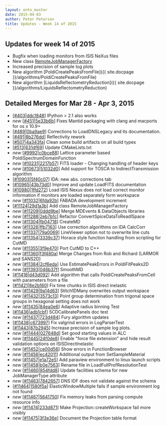 ```yaml
---
layout: onto_master
date: 2015-04-03
author: Peter Peterson
title: Updates - Week 14 of 2015
---
```

Updates for week 14 of 2015
---------------------------
* Bugfix when loading monitors from ISIS NeXus files
* New class [RemoteJobManagerFactory](https://github.com/mantidproject/mantid/blob/master/Code/Mantid/Framework/API/src/RemoteJobManagerFactory.cpp)
* Increased precision of sample log plots
* New algorithm [PoldiCreatePeaksFromFile]({{ site.docpage }}/algorithms/PoldiCreatePeaksFromFile)
* New algorithm [LiquidsReflectometryReduction]({{ site.docpage }}/algorithms/LiquidsReflectometryReduction)

Detailed Merges for Mar 28 - Apr 3, 2015
----------------------------------------
* \[[#403](https://github.com/mantidproject/mantid/pull/403)\|[ddc1848](https://github.com/mantidproject/mantid/commit/ddc18482fc08252de513bbd08d8e50febf256b36)\] IPython &gt; 2.1 also works
* *new* \[[#451](https://github.com/mantidproject/mantid/pull/451)\|[5e33b6b](https://github.com/mantidproject/mantid/commit/5e33b6b972c8a3caf05b5419bf9e5f18d2a4ba45)\] Fixes Mantid packaging with clang and macports for os x 10.9+
* \[[#489](https://github.com/mantidproject/mantid/pull/489)\|[0ba9ae9](https://github.com/mantidproject/mantid/commit/0ba9ae9d9a8da8475e3f8c798cf3efd87952c4bd)\] Corrections to LoadDNSLegacy and its documentation.
* \[[#491](https://github.com/mantidproject/mantid/pull/491)\|[8b276dd](https://github.com/mantidproject/mantid/commit/8b276ddccba88fcd81f15f2dce18fa2b73d1f715)\] Reflectivity rework
* \[[#507](https://github.com/mantidproject/mantid/pull/507)\|[4a343fa](https://github.com/mantidproject/mantid/commit/4a343face40e9b0f539cb803eea785f62875edd8)\] Clean some build artifacts on all build types
* \[[#513](https://github.com/mantidproject/mantid/pull/513)\|[631df69](https://github.com/mantidproject/mantid/commit/631df695bcbb78398af8459457c3149f92ccd662)\] Update CMakeLists.txt
* *new* \[[#9992](http://trac.mantidproject.org/mantid/ticket/9992)\|[c0bce88](https://github.com/mantidproject/mantid/commit/c0bce8852086cef7d18cef3e9b6784322fdd6352)\] Lattice parameter based PoldiSpectrumDomainFunction
* *new* \[[#10231](http://trac.mantidproject.org/mantid/ticket/10231)\|[2217b57](https://github.com/mantidproject/mantid/commit/2217b576871ce96f4f465f371b97f690fd94f2fc)\] FITS loader - Changing handling of header keys
* *new* \[[#10673](http://trac.mantidproject.org/mantid/ticket/10673)\|[51032d0](https://github.com/mantidproject/mantid/commit/51032d066bee1fddf2afad3fbf8c37d72e3389a4)\] Add support for TOSCA to IndirectTransmission algorithm
* \[[#10903](http://trac.mantidproject.org/mantid/ticket/10903)\|[5f40c07](https://github.com/mantidproject/mantid/commit/5f40c07a58463ecac402aa4d55de565eee747882)\] IDA: new abs. corrections tab
* \[[#10965](http://trac.mantidproject.org/mantid/ticket/10965)\|[43b73d0](https://github.com/mantidproject/mantid/commit/43b73d0330fad09aeb2d9020dcaa71fa9b4d52d0)\] Improve and update LoadFITS documentation
* \[[#10980](http://trac.mantidproject.org/mantid/ticket/10980)\|[1ffd272](https://github.com/mantidproject/mantid/commit/1ffd2722641a7d2fc2f4bfbb380443ab196388b6)\] Load ISIS Nexus does not load correct monitor information if monitors are loaded separately form workspace
* *new* \[[#11032](http://trac.mantidproject.org/mantid/ticket/11032)\|[6fda92b](https://github.com/mantidproject/mantid/commit/6fda92bb10e8a8cfb946e950f161aa0a693324a8)\] FABADA development increment
* \[[#11124](http://trac.mantidproject.org/mantid/ticket/11124)\|[29d1a3b](https://github.com/mantidproject/mantid/commit/29d1a3b284775a11d7f0c6745d1f11eb02fbac8c)\] Add class RemoteJobManagerFactory
* *new* \[[#11209](http://trac.mantidproject.org/mantid/ticket/11209)\|[0ddd9be](https://github.com/mantidproject/mantid/commit/0ddd9bee9f16a93fc0eab1cdcc650c134bbbd247)\] Merge MDEvents &amp; DataObjects libraries
* *new* \[[#11288](http://trac.mantidproject.org/mantid/ticket/11288)\|[2eb7b1c](https://github.com/mantidproject/mantid/commit/2eb7b1c6278d7c626c9d4296ef15e265e2eb9780)\] Refactor ConvertSpiceDataToReadlSpace
* *new* \[[#11304](http://trac.mantidproject.org/mantid/ticket/11304)\|[fb04718](https://github.com/mantidproject/mantid/commit/fb04718168e29edd9201fdab73fbd75b0e2da55a)\] CreateMD
* *new* \[[#11326](http://trac.mantidproject.org/mantid/ticket/11326)\|[ffb7163](https://github.com/mantidproject/mantid/commit/ffb7163d7b832a5a144d76ec8b968ef604dd7c5d)\] Use correction algorithms on IDA CalcCorr
* *new* \[[#11337](http://trac.mantidproject.org/mantid/ticket/11337)\|[79a0069](https://github.com/mantidproject/mantid/commit/79a006916674c5eba7f965799a33b6676101d1b8)\] LineViewer option not to overwrite line cuts
* *new* \[[#11354](http://trac.mantidproject.org/mantid/ticket/11354)\|[3339c37](https://github.com/mantidproject/mantid/commit/3339c377dff094abf0d6fb6b43cef4d88b5f869d)\] Horace style function handling from scripting for CutMD
* *new* \[[#11355](http://trac.mantidproject.org/mantid/ticket/11355)\|[3f9e470](https://github.com/mantidproject/mantid/commit/3f9e470ea02d6ae84b471b8d4bc75bd5b186b831)\] Port CutMD to C++
* *new* \[[#11360](http://trac.mantidproject.org/mantid/ticket/11360)\|[f3f480a](https://github.com/mantidproject/mantid/commit/f3f480a2569c7a4a34e896b18e2bbe564ee08196)\] Merge Changes from Rob and Richard (LARMOR and SANS2D)
* *new* \[[#11384](http://trac.mantidproject.org/mantid/ticket/11384)\|[2cf6eda](https://github.com/mantidproject/mantid/commit/2cf6eda22c2a87b19d3e5151fe1842445a1c6f30)\] Use EstimatePeakErrors in PoldiFitPeaks2D
* *new* \[[#11393](http://trac.mantidproject.org/mantid/ticket/11393)\|[046b37f](https://github.com/mantidproject/mantid/commit/046b37f2984784417c4b44b7139416bb8e846568)\] SmoothMD
* \[[#11418](http://trac.mantidproject.org/mantid/ticket/11418)\|[d43d092](https://github.com/mantidproject/mantid/commit/d43d09240fa83ae9375f97ab71b949df25521249)\] Add algorithm that calls PoldiCreatePeaksFromCell with parameters from a file
* \[[#11421](http://trac.mantidproject.org/mantid/ticket/11421)\|[8e2b160](https://github.com/mantidproject/mantid/commit/8e2b160c7983e9ece7f7a67c0a793b99eb8e6be3)\] Fix time chunks in ISIS direct inelastic
* *new* \[[#11429](http://trac.mantidproject.org/mantid/ticket/11429)\|[9a14d63](https://github.com/mantidproject/mantid/commit/9a14d63e12a75d76df1aa657cf6c869832eccd2a)\] Stitch1DMany overwrites output workspace
* *new* \[[#11432](http://trac.mantidproject.org/mantid/ticket/11432)\|[3573c13](https://github.com/mantidproject/mantid/commit/3573c135d98a419e09d9fc92e531624f1b6da89d)\] Point group determination from trigonal space groups in hexagonal setting does not work
* *new* \[[#11435](http://trac.mantidproject.org/mantid/ticket/11435)\|[84ea0e6](https://github.com/mantidproject/mantid/commit/84ea0e61d61d6127e12945ef656ab5f065213856)\] Adaptive radius binning Test
* \[[#11436](http://trac.mantidproject.org/mantid/ticket/11436)\|[adb1cbf](https://github.com/mantidproject/mantid/commit/adb1cbfa90b39570da673f0dc0ccc85bb98811da)\] SCDCalibratePanels doc test
* *new* \[[#11437](http://trac.mantidproject.org/mantid/ticket/11437)\|[723d484](https://github.com/mantidproject/mantid/commit/723d48483c8fc53b4851e440c9e8f72a5101c736)\] Fury algorithm updates
* \[[#11438](http://trac.mantidproject.org/mantid/ticket/11438)\|[c673997](https://github.com/mantidproject/mantid/commit/c673997b561d268b5e55b4be2a7b688ce61d6cc7)\] Fix valgrind errors in LogParserTest
* \[[#11443](http://trac.mantidproject.org/mantid/ticket/11443)\|[87b2945](https://github.com/mantidproject/mantid/commit/87b2945db403a6bf173b5a256d05c3b76211509c)\] Increase precision of sample log plots.
* *new* \[[#11444](http://trac.mantidproject.org/mantid/ticket/11444)\|[027648d](https://github.com/mantidproject/mantid/commit/027648d2ffa1660ca784a69effcb5288d6c8c895)\] Set good starting values in ALC
* *new* \[[#11445](http://trac.mantidproject.org/mantid/ticket/11445)\|[24f0de8](https://github.com/mantidproject/mantid/commit/24f0de86ccefe4cebbda02c2e8a9c01420dbd7ce)\] Enable "force file extension" and hide result validation options on ISISDirectInelastic
* *new* \[[#11452](http://trac.mantidproject.org/mantid/ticket/11452)\|[ce00d56](https://github.com/mantidproject/mantid/commit/ce00d56bad5bfc81318dcd78444decb74d5ad396)\] Show errors in FunctionBrowser
* *new* \[[#11456](http://trac.mantidproject.org/mantid/ticket/11456)\|[ec42011](https://github.com/mantidproject/mantid/commit/ec4201136a980855d99898cbed67073b9c3948f3)\] Additional output from SetSampleMaterial
* *new* \[[#11457](http://trac.mantidproject.org/mantid/ticket/11457)\|[e1a72e5](https://github.com/mantidproject/mantid/commit/e1a72e5966af8ac19297e6253b9890b55368674b)\] Add paraview environment to linux launch scripts
* *new* \[[#11458](http://trac.mantidproject.org/mantid/ticket/11458)\|[b0e7563](https://github.com/mantidproject/mantid/commit/b0e75634cddf3a65f44a5e5ff4631355df1d4400)\] Rename file in LoadFullProfResolutionTest
* *new* \[[#11460](http://trac.mantidproject.org/mantid/ticket/11460)\|[854fdd8](https://github.com/mantidproject/mantid/commit/854fdd818ca36904e07bbfa5e65747ba1c6d7b4e)\] Update facilities schema for new JobManagerType attribute
* *new* \[[#11463](http://trac.mantidproject.org/mantid/ticket/11463)\|[7842657](https://github.com/mantidproject/mantid/commit/7842657d8d619e550ee28b2724dc6ee6edf65c62)\] DNS IDF does not validate against the schema
* \[[#11464](http://trac.mantidproject.org/mantid/ticket/11464)\|[1580f5a](https://github.com/mantidproject/mantid/commit/1580f5a1de755601a78d3b7b593d2c82a35743bc)\] ElasticWindowMultiple fails if sample environment log not found
* *new* \[[#11467](http://trac.mantidproject.org/mantid/ticket/11467)\|[5641750](https://github.com/mantidproject/mantid/commit/56417500b7690056be2ce2bdbf26c456dd16207d)\] Fix memory leaks from parsing compute resource info
* *new* \[[#11474](http://trac.mantidproject.org/mantid/ticket/11474)\|[233d871](https://github.com/mantidproject/mantid/commit/233d8716bfb8baf2f025ff17c47013ecfcb7c967)\] Make Projection::createWorkspace fail more visibly
* *new* \[[#11475](http://trac.mantidproject.org/mantid/ticket/11475)\|[3f3e36e](https://github.com/mantidproject/mantid/commit/3f3e36e811707ed95fc3a460b6e27a9f5f461235)\] Document the Projection table format
